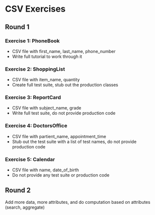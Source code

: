 # CSV Exercises

## Round 1

### Exercise 1: PhoneBook

* CSV file with first_name, last_name, phone_number
* Write full tutorial to work through it

### Exercise 2: ShoppingList

* CSV file with item_name, quantity
* Create full test suite, stub out the production classes

### Exercise 3: ReportCard

* CSV file with subject_name, grade
* Write full test suite, do not provide production code

### Exercise 4: DoctorsOffice

* CSV file with partient_name, appointment_time
* Stub out the test suite with a list of test names, do not provide production code

### Exercise 5: Calendar

* CSV file with name, date_of_birth
* Do not provide any test suite or production code

## Round 2

Add more data, more attributes, and do computation based on attributes (search, aggregate)

